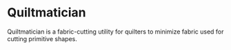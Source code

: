 # Quiltmatician
Quiltmatician is a fabric-cutting utility for quilters to minimize fabric used for cutting primitive shapes. 
